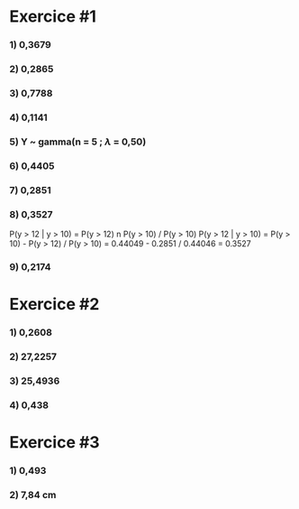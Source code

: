 # Exercice \#1
### 1) 0,3679
### 2) 0,2865
### 3) 0,7788
### 4) 0,1141
### 5) Y ~ gamma(n = 5 ; $\lambda$ = 0,50)
### 6) 0,4405
### 7) 0,2851
### 8) 0,3527
P(y > 12 | y > 10) = P(y > 12) n P(y > 10) / P(y > 10)
P(y > 12 | y > 10) = P(y > 10) - P(y > 12) / P(y > 10) = 0.44049 - 0.2851 / 0.44046 = 0.3527
### 9) 0,2174

# Exercice \#2
### 1) 0,2608
### 2) 27,2257
### 3) 25,4936
### 4) 0,438

# Exercice \#3
### 1) 0,493
### 2) 7,84 cm
